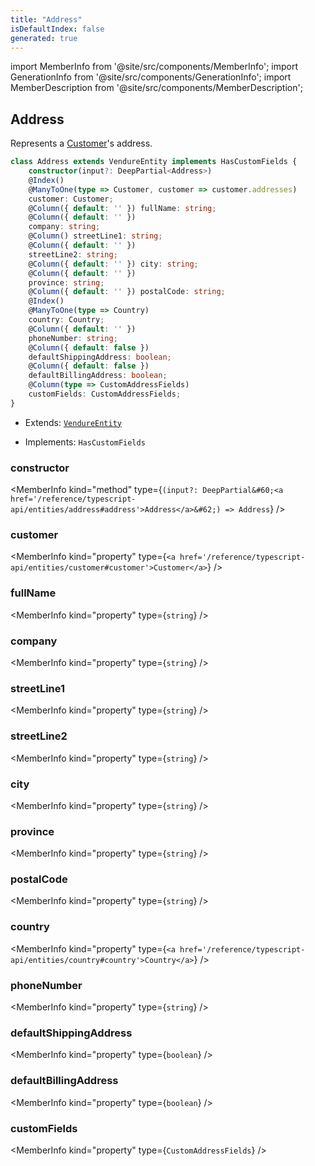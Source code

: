 ```yaml
---
title: "Address"
isDefaultIndex: false
generated: true
---
```

<!-- This file was generated from the Vendure source. Do not modify. Instead, re-run the "docs:build" script -->
import MemberInfo from '@site/src/components/MemberInfo';
import GenerationInfo from '@site/src/components/GenerationInfo';
import MemberDescription from '@site/src/components/MemberDescription';


## Address

<GenerationInfo sourceFile="packages/core/src/entity/address/address.entity.ts" sourceLine="16" packageName="@bb-vendure/core" />

Represents a <a href='/reference/typescript-api/entities/customer#customer'>Customer</a>'s address.

```ts title="Signature"
class Address extends VendureEntity implements HasCustomFields {
    constructor(input?: DeepPartial<Address>)
    @Index()
    @ManyToOne(type => Customer, customer => customer.addresses)
    customer: Customer;
    @Column({ default: '' }) fullName: string;
    @Column({ default: '' })
    company: string;
    @Column() streetLine1: string;
    @Column({ default: '' })
    streetLine2: string;
    @Column({ default: '' }) city: string;
    @Column({ default: '' })
    province: string;
    @Column({ default: '' }) postalCode: string;
    @Index()
    @ManyToOne(type => Country)
    country: Country;
    @Column({ default: '' })
    phoneNumber: string;
    @Column({ default: false })
    defaultShippingAddress: boolean;
    @Column({ default: false })
    defaultBillingAddress: boolean;
    @Column(type => CustomAddressFields)
    customFields: CustomAddressFields;
}
```
* Extends: <code><a href='/reference/typescript-api/entities/vendure-entity#vendureentity'>VendureEntity</a></code>


* Implements: <code>HasCustomFields</code>



<div className="members-wrapper">

### constructor

<MemberInfo kind="method" type={`(input?: DeepPartial&#60;<a href='/reference/typescript-api/entities/address#address'>Address</a>&#62;) => Address`}   />


### customer

<MemberInfo kind="property" type={`<a href='/reference/typescript-api/entities/customer#customer'>Customer</a>`}   />


### fullName

<MemberInfo kind="property" type={`string`}   />


### company

<MemberInfo kind="property" type={`string`}   />


### streetLine1

<MemberInfo kind="property" type={`string`}   />


### streetLine2

<MemberInfo kind="property" type={`string`}   />


### city

<MemberInfo kind="property" type={`string`}   />


### province

<MemberInfo kind="property" type={`string`}   />


### postalCode

<MemberInfo kind="property" type={`string`}   />


### country

<MemberInfo kind="property" type={`<a href='/reference/typescript-api/entities/country#country'>Country</a>`}   />


### phoneNumber

<MemberInfo kind="property" type={`string`}   />


### defaultShippingAddress

<MemberInfo kind="property" type={`boolean`}   />


### defaultBillingAddress

<MemberInfo kind="property" type={`boolean`}   />


### customFields

<MemberInfo kind="property" type={`CustomAddressFields`}   />




</div>

